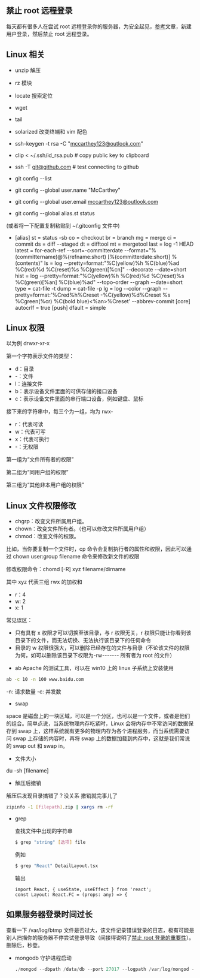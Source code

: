## 禁止 root 远程登录

每天都有很多人在尝试 root 远程登录你的服务器，为安全起见，[参考](https://www.cnblogs.com/jianz/p/7979250.html)文章，新建用户登录，然后禁止 root 远程登录。

## Linux 相关

- unzip 解压

- rz 模块

- locate 搜索定位

- wget

- tail

- solarized 改变终端和 vim 配色

- ssh-keygen -t rsa -C "mccarthey123@outlook.com"

- clip < ~/.ssh/id_rsa.pub # copy public key to clipboard

- ssh -T git@github.com # test connecting to github
- git config --list

- git config --global user.name "McCarthey"

- git config --global user.email mccarthey123@outlook.com

- git config --global alias.st status

(或者将一下配置复制粘贴到 ~/.gitconfig 文件中)

- [alias]
  st = status -sb
  co = checkout
  br = branch
  mg = merge
  ci = commit
  ds = diff --staged
  dt = difftool
  mt = mergetool
  last = log -1 HEAD
  latest = for-each-ref --sort=-committerdate --format=\"%(committername)@%(refname:short) [%(committerdate:short)] %(contents)\"
  ls = log --pretty=format:\"%C(yellow)%h %C(blue)%ad %C(red)%d %C(reset)%s %C(green)[%cn]\" --decorate --date=short
  hist = log --pretty=format:\"%C(yellow)%h %C(red)%d %C(reset)%s %C(green)[%an] %C(blue)%ad\" --topo-order --graph --date=short
  type = cat-file -t
  dump = cat-file -p
  lg = log --color --graph --pretty=format:'%Cred%h%Creset -%C(yellow)%d%Creset %s %Cgreen(%cr) %C(bold blue)<%an>%Creset' --abbrev-commit
  [core]
  autocrlf = true
  [push]
  dfault = simple

## Linux 权限

以为例 drwxr-xr-x

第一个字符表示文件的类型：

- d：目录
- -：文件
- l：连接文件
- b：表示设备文件里面的可供存储的接口设备
- c：表示设备文件里面的串行端口设备，例如键盘、鼠标

接下来的字符串中，每三个为一组，均为 rwx-

- r：代表可读
- w：代表可写
- x：代表可执行
- -：无权限

第一组为“文件所有者的权限”

第二组为“同用户组的权限”

第三组为“其他非本用户组的权限”

## Linux 文件权限修改

- chgrp：改变文件所属用户组。
- chown：改变文件所有者。（也可以修改文件所属用户组）
- chmod：改变文件的权限。

比如，当你要复制一个文件时，cp 命令会复制执行者的属性和权限，因此可以通过 chown user:group filename 命令来修改新文件的权限

修改权限命令：chomd [-R] xyz filename/dirname

其中 xyz 代表三组 rwx 的加权和

- r：4
- w: 2
- x: 1

常见误区：

- 只有具有 x 权限才可以切换至该目录，与 r 权限无关，r 权限只能让你看到该目录下的文件，而无法切换、无法执行该目录下的任何命令
- 目录的 w 权限很强大，可以删除已经存在的文件与目录（不论该文件的权限为何，如可以删除该目录下权限为-rw------- 所有者为 root 的文件）

* ab
  Apache 的测试工具，可以在 win10 上的 linux 子系统上安装使用

```bash
ab -c 10 -n 100 www.baidu.com
```

-n: 请求数量
-c: 并发数

- swap

space 是磁盘上的一块区域，可以是一个分区，也可以是一个文件，或者是他们的组合。简单点说，当系统物理内存吃紧时，Linux 会将内存中不常访问的数据保存到 swap 上，这样系统就有更多的物理内存为各个进程服务，而当系统需要访问 swap 上存储的内容时，再将 swap 上的数据加载到内存中，这就是我们常说的 swap out 和 swap in。

- 文件大小

du -sh [filename]

- 解压后撤销

解压后发现目录搞错了？没关系 撤销就完事儿了

```bash
zipinfo -1 [filepath].zip | xargs rm -rf
```

- grep

  查找文件中出现的字符串

  ```bash
  $ grep "string" [选项] file
  ```

  例如

  ```bash
  $ grep "React" DetailLayout.tsx
  ```

  输出

  ```
  import React, { useState, useEffect } from 'react';
  const Layout: React.FC = (props: any) => {
  ```

## 如果服务器登录时间过长

查看一下 /var/log/btmp 文件是否过大，该文件记录错误登录的日志，极有可能是别人扫描你的服务器不停尝试登录导致（间接得说明了[禁止 root 登录的重要性](https://www.cnblogs.com/jianz/p/7979250.html)）。删除后，秒登。

- mongodb 守护进程启动

  ```s
  ./mongod --dbpath /data/db --port 27017 --logpath /var/log/mongod --logappend --fork
  ```
